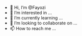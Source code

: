 - 👋 Hi, I’m @Fayozi
- 👀 I’m interested in ...
- 🌱 I’m currently learning ...
- 💞️ I’m looking to collaborate on ...
- 📫 How to reach me ...

<!---
Fayozi/Fayozi is a ✨ special ✨ repository because its `README.md` (this file) appears on your GitHub profile.
You can click the Preview link to take a look at your changes.
--->

